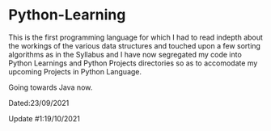 # Python-Learning
This is the first programming language for which I had to read indepth about the workings of the various data structures and touched upon a few sorting algorithms as in the Syllabus and I have now segregated my code into Python Learnings and Python Projects directories so as to accomodate my upcoming Projects in Python Language.



Going towards Java now.

Dated:23/09/2021

Update #1:19/10/2021
